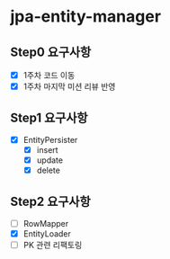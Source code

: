 # jpa-entity-manager

## Step0 요구사항
- [x] 1주차 코드 이동
- [x] 1주차 마지막 미션 리뷰 반영

## Step1 요구사항
- [x] EntityPersister 
  - [x] insert
  - [x] update
  - [x] delete

## Step2 요구사항
- [ ] RowMapper
- [x] EntityLoader
- [ ] PK 관련 리팩토링
